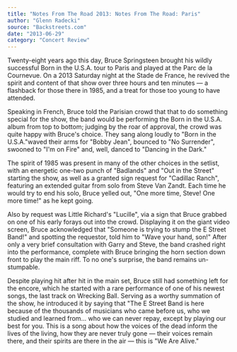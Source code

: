 ```yaml
---
title: "Notes From The Road 2013: Notes From The Road: Paris"
author: "Glenn Radecki"
source: "Backstreets.com"
date: "2013-06-29"
category: "Concert Review"
---
```


Twenty-eight years ago this day, Bruce Springsteen brought his wildly successful Born in the U.S.A. tour to Paris and played at the Parc de la Cournevue. On a 2013 Saturday night at the Stade de France, he revived the spirit and content of that show over three hours and ten minutes — a flashback for those there in 1985, and a treat for those too young to have attended.

Speaking in French, Bruce told the Parisian crowd that that to do something special for the show, the band would be performing the Born in the U.S.A. album from top to bottom; judging by the roar of approval, the crowd was quite happy with Bruce's choice. They sang along loudly to "Born in the U.S.A."waved their arms for "Bobby Jean", bounced to "No Surrender", swooned to "I'm on Fire" and, well, danced to "Dancing in the Dark."

The spirit of 1985 was present in many of the other choices in the setlist, with an energetic one-two punch of "Badlands" and "Out in the Street" starting the show, as well as a granted sign request for "Cadillac Ranch", featuring an extended guitar from solo from Steve Van Zandt. Each time he would try to end his solo, Bruce yelled out, "One more time, Steve! One more time!" as he kept going.

Also by request was Little Richard's "Lucille", via a sign that Bruce grabbed on one of his early forays out into the crowd. Displaying it on the giant video screen, Bruce acknowledged that "Someone is trying to stump the E Street Band!" and spotting the requestor, told him to "Wave your hand, son!" After only a very brief consultation with Garry and Steve, the band crashed right into the performance, complete with Bruce bringing the horn section down front to play the main riff. To no one's surprise, the band remains un-stumpable.

Despite playing hit after hit in the main set, Bruce still had something left for the encore, which he started with a rare performance of one of his newest songs, the last track on Wrecking Ball. Serving as a worthy summation of the show, he introduced it by saying that "The E Street Band is here because of the thousands of musicians who came before us, who we studied and learned from... who we can never repay, except by playing our best for you. This is a song about how the voices of the dead inform the lives of the living, how they are never truly gone — their voices remain there, and their spirits are there in the air — this is "We Are Alive."
